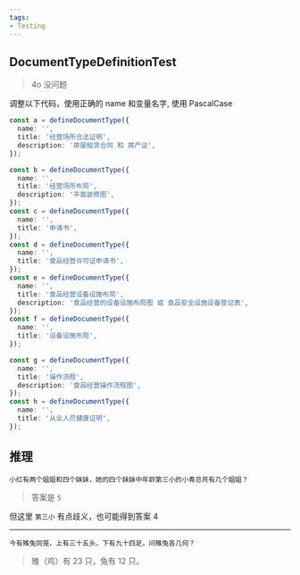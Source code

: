 ```yaml
---
tags:
- Testing
---
```


## DocumentTypeDefinitionTest

> 4o 没问题

调整以下代码，使用正确的 name 和变量名字, 使用 PascalCase

```ts
const a = defineDocumentType({
  name: '',
  title: '经营场所合法证明',
  description: '房屋租赁合同 和 房产证',
});

const b = defineDocumentType({
  name: '',
  title: '经营场所布局',
  description: '平面装修图',
});
const c = defineDocumentType({
  name: '',
  title: '申请书',
});
const d = defineDocumentType({
  name: '',
  title: '食品经营许可证申请书',
});
const e = defineDocumentType({
  name: '',
  title: '食品经营设备设施布局',
  description: '食品经营的设备设施布局图 或 食品安全设施设备登记表',
});
const f = defineDocumentType({
  name: '',
  title: '设备设施布局',
});

const g = defineDocumentType({
  name: '',
  title: '操作流程',
  description: '食品经营操作流程图',
});
const h = defineDocumentType({
  name: '',
  title: '从业人员健康证明',
});
```

## 推理

```
小红有两个姐姐和四个妹妹，她的四个妹妹中年龄第三小的小青总共有几个姐姐？
```

> 答案是 `5`

但这里 `第三小` 有点歧义，也可能得到答案 4

---

```
今有雉兔同笼，上有三十五头，下有九十四足，问雉兔各几何？
```

> 雉（鸡）有 23 只，兔有 12 只。
